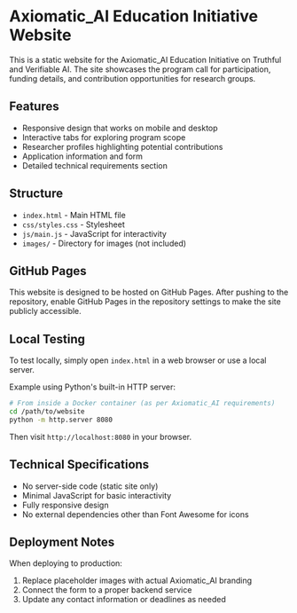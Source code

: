 # Axiomatic_AI Education Initiative Website

This is a static website for the Axiomatic_AI Education Initiative on Truthful and Verifiable AI. The site showcases the program call for participation, funding details, and contribution opportunities for research groups.

## Features

- Responsive design that works on mobile and desktop
- Interactive tabs for exploring program scope
- Researcher profiles highlighting potential contributions
- Application information and form
- Detailed technical requirements section

## Structure

- `index.html` - Main HTML file
- `css/styles.css` - Stylesheet
- `js/main.js` - JavaScript for interactivity
- `images/` - Directory for images (not included)

## GitHub Pages

This website is designed to be hosted on GitHub Pages. After pushing to the repository, enable GitHub Pages in the repository settings to make the site publicly accessible.

## Local Testing

To test locally, simply open `index.html` in a web browser or use a local server.

Example using Python's built-in HTTP server:

```bash
# From inside a Docker container (as per Axiomatic_AI requirements)
cd /path/to/website
python -m http.server 8080
```

Then visit `http://localhost:8080` in your browser.

## Technical Specifications

- No server-side code (static site only)
- Minimal JavaScript for basic interactivity
- Fully responsive design
- No external dependencies other than Font Awesome for icons

## Deployment Notes

When deploying to production:

1. Replace placeholder images with actual Axiomatic_AI branding
2. Connect the form to a proper backend service
3. Update any contact information or deadlines as needed
